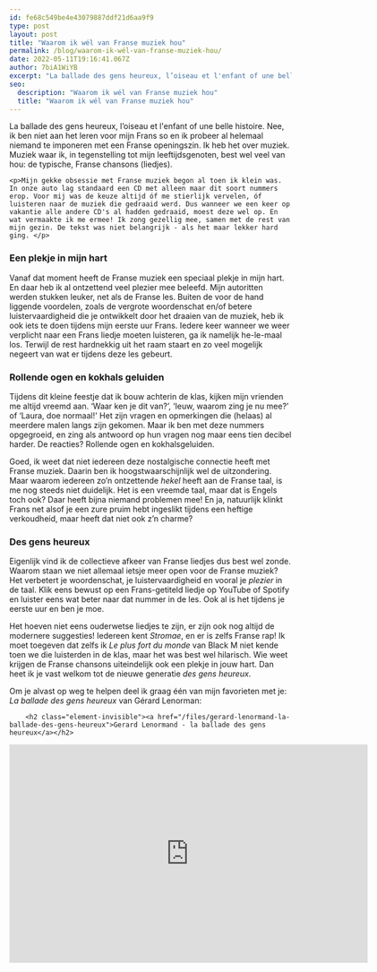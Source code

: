 ```yaml
---
id: fe68c549be4e43079887ddf21d6aa9f9
type: post
layout: post
title: "Waarom ik wél van Franse muziek hou"
permalink: /blog/waarom-ik-wél-van-franse-muziek-hou/
date: 2022-05-11T19:16:41.067Z
author: 7biA1WiYB
excerpt: "La ballade des gens heureux, l’oiseau et l'enfant of une belle histoire. Nee, ik ben niet aan het leren voor mijn Frans so en ik probeer al helemaal niemand te imponeren met een Franse openingszin. Ik heb het over muziek. Muziek waar ik, in tegenstelling tot mijn leeftijdsgenoten, best wel veel van hou: de typische, Franse chansons (liedjes).   "
seo:
  description: "Waarom ik wél van Franse muziek hou"
  title: "Waarom ik wél van Franse muziek hou"
---
```

La ballade des gens heureux, l’oiseau et l'enfant of une belle histoire. Nee, ik ben niet aan het leren voor mijn Frans so en ik probeer al helemaal niemand te imponeren met een Franse openingszin. Ik heb het over muziek. Muziek waar ik, in tegenstelling tot mijn leeftijdsgenoten, best wel veel van hou: de typische, Franse chansons (liedjes).   

    <p>Mijn gekke obsessie met Franse muziek begon al toen ik klein was. In onze auto lag standaard een CD met alleen maar dit soort nummers erop. Voor mij was de keuze altijd óf me stierlijk vervelen, óf luisteren naar de muziek die gedraaid werd. Dus wanneer we een keer op vakantie alle andere CD's al hadden gedraaid, moest deze wel op. En wat vermaakte ik me ermee! Ik zong gezellig mee, samen met de rest van mijn gezin. De tekst was niet belangrijk - als het maar lekker hard ging. </p>
<h3>Een plekje in mijn hart</h3>
<p>Vanaf dat moment heeft de Franse muziek een speciaal plekje in mijn hart. En daar heb ik al ontzettend veel plezier mee beleefd. Mijn autoritten werden stukken leuker, net als de Franse les. Buiten de voor de hand liggende voordelen, zoals de vergrote woordenschat en/of betere luistervaardigheid die je ontwikkelt door het draaien van de muziek, heb ik ook iets te doen tijdens mijn eerste uur Frans. Iedere keer wanneer we weer verplicht naar een Frans liedje moeten luisteren, ga ik namelijk he-le-maal los. Terwijl de rest hardnekkig uit het raam staart en zo veel mogelijk negeert van wat er tijdens deze les gebeurt. </p>
<h3>Rollende ogen en kokhals geluiden</h3>
<p>Tijdens dit kleine feestje dat ik bouw achterin de klas, kijken mijn vrienden me altijd vreemd aan. ‘Waar ken je dit van?’, ‘Ieuw, waarom zing je nu mee?’ of ‘Laura, doe normaal!' Het zijn vragen en opmerkingen die (helaas) al meerdere malen langs zijn gekomen. Maar ik ben met deze nummers opgegroeid, en zing als antwoord op hun vragen nog maar eens tien decibel harder. De reacties? Rollende ogen en kokhalsgeluiden. </p>
<p>Goed, ik weet dat niet iedereen deze nostalgische connectie heeft met Franse muziek. Daarin ben ik hoogstwaarschijnlijk wel de uitzondering. Maar waarom iedereen zo’n ontzettende <em>hekel </em>heeft aan de Franse taal, is me nog steeds niet duidelijk. Het is een vreemde taal, maar dat is Engels toch ook? Daar heeft bijna niemand problemen mee! En ja, natuurlijk klinkt Frans net alsof je een zure pruim hebt ingeslikt tijdens een heftige verkoudheid, maar heeft dat niet ook z’n charme?</p>
<h3>Des gens heureux</h3>
<p>Eigenlijk vind ik de collectieve afkeer van Franse liedjes dus best wel zonde. Waarom staan we niet allemaal ietsje meer open voor de Franse muziek? Het verbetert je woordenschat, je luistervaardigheid en vooral je <em>plezier</em> in de taal. Klik eens bewust op een Frans-getiteld liedje op YouTube of Spotify en luister eens wat beter naar dat nummer in de les. Ook al is het tijdens je eerste uur en ben je moe.</p>
<p>Het hoeven niet eens ouderwetse liedjes te zijn, er zijn ook nog altijd de modernere suggesties! Iedereen kent <em>Stromae</em>, en er is zelfs Franse rap! Ik moet toegeven dat zelfs ik <em>Le plus fort du monde</em> van Black M niet kende toen we die luisterden in de klas, maar het was best wel hilarisch. Wie weet krijgen de Franse chansons uiteindelijk ook een plekje in jouw hart. Dan heet ik je vast welkom tot de nieuwe generatie <em>des gens heureux</em>.</p>
<p>Om je alvast op weg te helpen deel ik graag één van mijn favorieten met je: <em>La ballade des gens heureux</em> van Gérard Lenorman: <div class="media media-element-container media-default"><div id="file-535566" class="file file-video file-video-youtube">

        <h2 class="element-invisible"><a href="/files/gerard-lenormand-la-ballade-des-gens-heureux">Gerard Lenormand - la ballade des gens heureux</a></h2>
    
  
  <div class="content">
    <div class="media-youtube-video media-element file-default media-youtube-1">
  <iframe class="media-youtube-player" width="640" height="390" title="Gerard Lenormand - la ballade des gens heureux" src="https://www.youtube.com/embed/Wzkz9IABhPk?wmode=opaque&controls=" name="Gerard Lenormand - la ballade des gens heureux" frameborder="0" allowfullscreen="">Video van Gerard Lenormand - la ballade des gens heureux</iframe>
</div>
  </div>

  
</div>
</div>  
